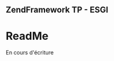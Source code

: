 ZendFramework TP - ESGI
---------------------------------------------

# ReadMe

En cours d'écriture